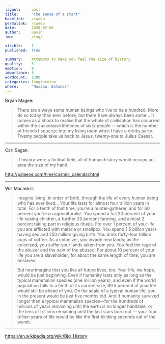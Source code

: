 ```yaml
---
layout:     post
title:      "The sense of a start"
baselink:   /sweep
permalink:  /sweep
date:       2020-07-06
author:     Gavin   
img:        /img/

visible:    1
published:  true

summary:    Attempts to make you feel the size of history
quality:    5
emotion:    8
importance: 8
wordcount:  1300
categories: longtermism 
where:      "Nassau, Bahamas"
---
```


Bryan Magee: 

> There are always some human beings who live to be a hundred. More do so today than ever before, but there have always been some... It comes as a shock to realise that the whole of civilisation has occurred within the successive lifetimes of sixty people -- which is the number of friends I squeeze into my living room when I have a drinks party. Twenty people take us back to Jesus, twenty-one to Julius Caesar. 

<!-- I can do better than this: [Lucile Randon](https://en.wikipedia.org/wiki/Lucile_Randon) (1904 - Present) and Prince George William Frederick Charles (1819--1904) and -->

<hr /> 

Carl Sagan: 

> If history were a footbal field, all of human history would occupy an area the size of my hand.

http://palaeos.com/time/cosmic_calendar.html


<hr /> 


Will Macaskill:

> Imagine living, in order of birth, through the life of every human being who has ever lived... Your life lasts for almost four trillion years in total. For a tenth of that time, you’re a hunter-gatherer, and for 60 percent you’re an agriculturalist. You spend a full 20 percent of your life raising children, a further 20 percent farming, and almost 2 percent taking part in religious rituals. For over 1 percent of your life you are afflicted with malaria or smallpox. You spend 1.5 billion years having sex and 250 million giving birth. You drink forty-four trillion cups of coffee. As a colonizer, you invade new lands; as the colonized, you suffer your lands taken from you. You feel the rage of the abuser and the pain of the abused. For about 10 percent of your life you are a slaveholder; for about the same length of time, you are enslaved.

> But now imagine that you live all future lives, too. Your life, we hope, would
be just beginning. Even if humanity lasts only as long as the typical mammalian species (one million years), and even if the world population falls to a tenth of its current size, 99.5 percent of your life would still be ahead of you. On the scale of a typical human life, you in the present would be just five months old. And if humanity survived longer than a typical mammalian species—for the hundreds of millions of years remaining until the earth is no longer habitable, or the tens of trillions remaining until the last stars burn out — your four trillion years of life would be like the first blinking seconds out of the womb.


<hr /> 

https://en.wikipedia.org/wiki/Big_History